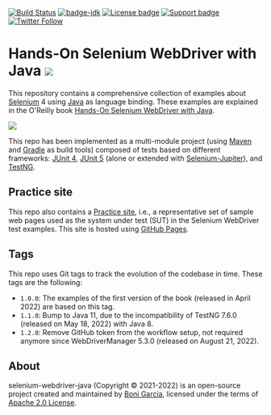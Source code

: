 [![Build Status](https://github.com/bonigarcia/selenium-webdriver-java/workflows/build/badge.svg)](https://github.com/bonigarcia/selenium-webdriver-java/actions)
[![badge-jdk](https://img.shields.io/badge/jdk-11-green.svg)](https://www.oracle.com/java/technologies/downloads/)
[![License badge](https://img.shields.io/badge/license-Apache2-green.svg)](https://www.apache.org/licenses/LICENSE-2.0)
[![Support badge](https://img.shields.io/badge/stackoverflow-selenium_webdriver-green.svg?logo=stackoverflow)](https://stackoverflow.com/questions/tagged/selenium-webdriver)
[![Twitter Follow](https://img.shields.io/twitter/follow/boni_gg.svg?style=social)](https://twitter.com/boni_gg)

# Hands-On Selenium WebDriver with Java [![][Logo]][GitHub Repository]

This repository contains a comprehensive collection of examples about [Selenium] 4 using [Java] as language binding. These examples are explained in the O'Reilly book [Hands-On Selenium WebDriver with Java].

[![][Cover]][Hands-On Selenium WebDriver with Java]

This repo has been implemented as a multi-module project (using [Maven] and [Gradle] as build tools) composed of tests based on different frameworks: [JUnit 4], [JUnit 5] (alone or extended with [Selenium-Jupiter]), and [TestNG].

## Practice site

This repo also contains a [Practice site], i.e., a representative set of sample web pages used as the system under test (SUT) in the Selenium WebDriver test examples. This site is hosted using [GitHub Pages].

## Tags

This repo uses Git tags to track the evolution of the codebase in time. These tags are the following:

* `1.0.0`: The examples of the first version of the book (released in April 2022) are based on this tag.
* `1.1.0`: Bump to Java 11, due to the incompatibility of TestNG 7.6.0 (released on May 18, 2022) with Java 8.
* `1.2.0`: Remove GitHub token from the workflow setup, not required anymore since WebDriverManager 5.3.0 (released on August 21, 2022).

## About

selenium-webdriver-java (Copyright &copy; 2021-2022) is an open-source project created and maintained by [Boni Garcia], licensed under the terms of [Apache 2.0 License].

[Logo]: https://bonigarcia.dev/selenium-webdriver-java/img/hands-on-icon.png
[GitHub Repository]: https://github.com/bonigarcia/selenium-webdriver-java/
[Apache 2.0 License]: https://www.apache.org/licenses/LICENSE-2.0
[Boni Garcia]: https://bonigarcia.dev/
[Gradle]: https://gradle.org/
[Java]: https://www.java.com/
[JUnit 4]: https://junit.org/junit4/
[JUnit 5]: https://junit.org/junit5/docs/current/user-guide/
[Maven]: https://maven.apache.org/
[Selenium]: https://www.selenium.dev/
[Selenium-Jupiter]: https://bonigarcia.dev/selenium-jupiter/
[TestNG]: https://testng.org/doc/
[Hands-On Selenium WebDriver with Java]: https://oreil.ly/1E7CX
[Cover]: https://bonigarcia.dev/img/hands-on-selenium-webdriver-java.png
[Practice site]: https://bonigarcia.dev/selenium-webdriver-java/
[GitHub Pages]: https://pages.github.com/
